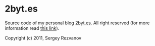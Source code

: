 # 2byt.es

Source code of my personal blog [2byt.es](http://2byt.es). All right reserved (for more information read [this link](http://creativecommons.org/licenses/by-sa/3.0/)).

Copyright (c) 2011, Sergey Rezvanov
